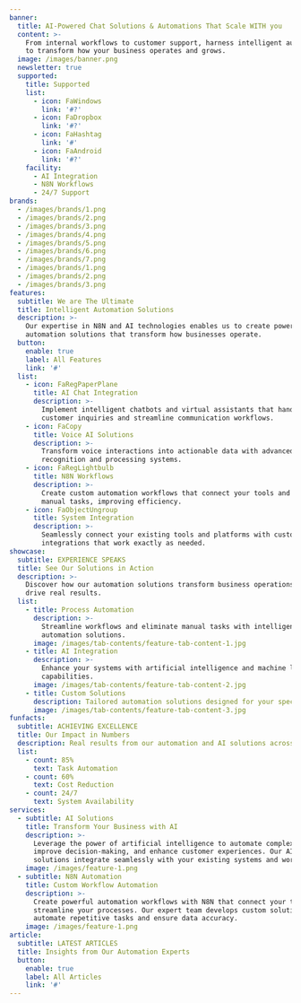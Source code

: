 ```yaml
---
banner:
  title: AI-Powered Chat Solutions & Automations That Scale WITH you
  content: >-
    From internal workflows to customer support, harness intelligent automation
    to transform how your business operates and grows.
  image: /images/banner.png
  newsletter: true
  supported:
    title: Supported
    list:
      - icon: FaWindows
        link: '#?'
      - icon: FaDropbox
        link: '#?'
      - icon: FaHashtag
        link: '#'
      - icon: FaAndroid
        link: '#?'
    facility:
      - AI Integration
      - N8N Workflows
      - 24/7 Support
brands:
  - /images/brands/1.png
  - /images/brands/2.png
  - /images/brands/3.png
  - /images/brands/4.png
  - /images/brands/5.png
  - /images/brands/6.png
  - /images/brands/7.png
  - /images/brands/1.png
  - /images/brands/2.png
  - /images/brands/3.png
features:
  subtitle: We are The Ultimate
  title: Intelligent Automation Solutions
  description: >-
    Our expertise in N8N and AI technologies enables us to create powerful
    automation solutions that transform how businesses operate.
  button:
    enable: true
    label: All Features
    link: '#'
  list:
    - icon: FaRegPaperPlane
      title: AI Chat Integration
      description: >-
        Implement intelligent chatbots and virtual assistants that handle
        customer inquiries and streamline communication workflows.
    - icon: FaCopy
      title: Voice AI Solutions
      description: >-
        Transform voice interactions into actionable data with advanced voice
        recognition and processing systems.
    - icon: FaRegLightbulb
      title: N8N Workflows
      description: >-
        Create custom automation workflows that connect your tools and eliminate
        manual tasks, improving efficiency.
    - icon: FaObjectUngroup
      title: System Integration
      description: >-
        Seamlessly connect your existing tools and platforms with custom
        integrations that work exactly as needed.
showcase:
  subtitle: EXPERIENCE SPEAKS
  title: See Our Solutions in Action
  description: >-
    Discover how our automation solutions transform business operations and
    drive real results.
  list:
    - title: Process Automation
      description: >-
        Streamline workflows and eliminate manual tasks with intelligent
        automation solutions.
      image: /images/tab-contents/feature-tab-content-1.jpg
    - title: AI Integration
      description: >-
        Enhance your systems with artificial intelligence and machine learning
        capabilities.
      image: /images/tab-contents/feature-tab-content-2.jpg
    - title: Custom Solutions
      description: Tailored automation solutions designed for your specific business needs.
      image: /images/tab-contents/feature-tab-content-3.jpg
funfacts:
  subtitle: ACHIEVING EXCELLENCE
  title: Our Impact in Numbers
  description: Real results from our automation and AI solutions across various industries
  list:
    - count: 85%
      text: Task Automation
    - count: 60%
      text: Cost Reduction
    - count: 24/7
      text: System Availability
services:
  - subtitle: AI Solutions
    title: Transform Your Business with AI
    description: >-
      Leverage the power of artificial intelligence to automate complex tasks,
      improve decision-making, and enhance customer experiences. Our AI
      solutions integrate seamlessly with your existing systems and workflows.
    image: /images/feature-1.png
  - subtitle: N8N Automation
    title: Custom Workflow Automation
    description: >-
      Create powerful automation workflows with N8N that connect your tools and
      streamline your processes. Our expert team develops custom solutions that
      automate repetitive tasks and ensure data accuracy.
    image: /images/feature-1.png
article:
  subtitle: LATEST ARTICLES
  title: Insights from Our Automation Experts
  button:
    enable: true
    label: All Articles
    link: '#'
---
```

